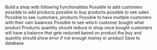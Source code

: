 Build a shop with following functionalities
Possible to add customers
possible to add products
possible to buy products
possible to see sales
Possible to see customers, products
Possible to have multiple customers with their own balances
Possible to see which customer bought what product
Products quantity should reduce in shop once bought
customers will have a balance that gets reduced based on product the buy and quantity
should show error if not enough money or product
Save to database

